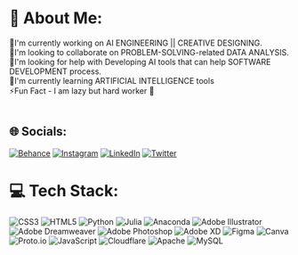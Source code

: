 # 💫 About Me:
🔭I'm currently working on AI ENGINEERING || CREATIVE DESIGNING.<br>👬I'm looking to collaborate on PROBLEM-SOLVING-related DATA ANALYSIS.<br>🤝I'm looking for help with Developing AI tools that can help SOFTWARE DEVELOPMENT process.<br>🌱I'm currently learning ARTIFICIAL INTELLIGENCE tools<br>⚡Fun Fact - I am lazy but hard worker 🥰<br><br>


## 🌐 Socials:
[![Behance](https://img.shields.io/badge/Behance-1769ff?logo=behance&logoColor=white)](https://www.behance.net/kalamcreation) 
[![Instagram](https://img.shields.io/badge/Instagram-%23E4405F.svg?logo=Instagram&logoColor=white)](https://www.instagram.com/kalamcreationn/) 
[![LinkedIn](https://img.shields.io/badge/LinkedIn-%230077B5.svg?logo=linkedin&logoColor=white)](https://www.linkedin.com/in/kalamcreation/) 
[![Twitter](https://img.shields.io/badge/Twitter-%231DA1F2.svg?logo=Twitter&logoColor=white)](https://twitter.com/kalamcreation) 

# 💻 Tech Stack:
![CSS3](https://img.shields.io/badge/css3-%231572B6.svg?style=plastic&logo=css3&logoColor=white) ![HTML5](https://img.shields.io/badge/html5-%23E34F26.svg?style=plastic&logo=html5&logoColor=white) ![Python](https://img.shields.io/badge/python-3670A0?style=plastic&logo=python&logoColor=ffdd54) ![Julia](https://img.shields.io/badge/-Julia-9558B2?style=plastic&logo=julia&logoColor=white) ![Anaconda](https://img.shields.io/badge/Anaconda-%2344A833.svg?style=plastic&logo=anaconda&logoColor=white) ![Adobe Illustrator](https://img.shields.io/badge/adobeillustrator-%23FF9A00.svg?style=plastic&logo=adobeillustrator&logoColor=white) ![Adobe Dreamweaver](https://img.shields.io/badge/Adobe%20Dreamweaver-FF61F6.svg?style=plastic&logo=Adobe%20Dreamweaver&logoColor=white) ![Adobe Photoshop](https://img.shields.io/badge/adobephotoshop-%2331A8FF.svg?style=plastic&logo=adobephotoshop&logoColor=white) ![Adobe XD](https://img.shields.io/badge/Adobe%20XD-470137?style=plastic&logo=Adobe%20XD&logoColor=#FF61F6) 	![Figma](https://img.shields.io/badge/figma-%23F24E1E.svg?style=plastic&logo=figma&logoColor=white) ![Canva](https://img.shields.io/badge/Canva-%2300C4CC.svg?style=plastic&logo=Canva&logoColor=white) ![Proto.io](https://img.shields.io/badge/Proto.io-161637?style=plastic&logo=proto.io&logoColor=00e5ff) ![JavaScript](https://img.shields.io/badge/javascript-%23323330.svg?style=plastic&logo=javascript&logoColor=%23F7DF1E) ![Cloudflare](https://img.shields.io/badge/Cloudflare-F38020?style=plastic&logo=Cloudflare&logoColor=white) ![Apache](https://img.shields.io/badge/apache-%23D42029.svg?style=plastic&logo=apache&logoColor=white) ![MySQL](https://img.shields.io/badge/mysql-%2300f.svg?style=plastic&logo=mysql&logoColor=white)

<!-- Proudly created with GPRM ( https://gprm.itsvg.in ) -->
